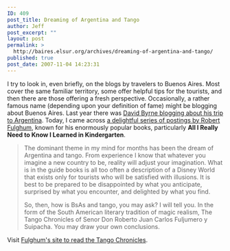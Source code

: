 ```yaml
---
ID: 409
post_title: Dreaming of Argentina and Tango
author: Jeff
post_excerpt: ""
layout: post
permalink: >
  http://baires.elsur.org/archives/dreaming-of-argentina-and-tango/
published: true
post_date: 2007-11-04 14:23:31
---
```

I try to look in, even briefly, on the blogs by travelers to Buenos Aires.  Most cover the same familiar territory, some offer helpful tips for the tourists, and then there are those offering a fresh perspective. Occasionally, a rather famous name (depending upon your definition of fame) might be blogging about Buenos Aires. Last year there was <a href="http://baires.elsur.org/archives/david-byrne-on-buenos-aires-argentina/">David Byrne blogging about his trip to Argentina</a>. Today, I came across <a href="http://robertfulghum.com/index.php/fulghumweb/entry/500_a_letter_home/">a delightful series of postings by Robert Fulghum</a>, known for his enormously popular books, particularly <strong>All I Really Need to Know I Learned in Kindergarten</strong>.



<blockquote>The dominant theme in my mind for months has been the dream of Argentina and tango. From experience I know that whatever you imagine a new country to be, reality will adjust your imagination. What is in the guide books is all too often a description of a Disney World that exists only for tourists who will be satisfied with illusions. It is best to be prepared to be disappointed by what you anticipate, surprised by what you encounter, and delighted by what you find.

So, then, how is BsAs and tango, you may ask? I will tell you. In the form of the South American literary tradition of magic realism, The Tango Chronicles of Senor Don Roberto Juan Carlos Fuljumero y Suipacha. You may draw your own conclusions. </blockquote>

Visit <a href="http://robertfulghum.com/index.php/fulghumweb/">Fulghum's site to read the Tango Chronicles</a>.